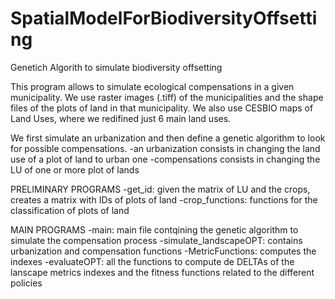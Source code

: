 # SpatialModelForBiodiversityOffsetting
Genetich Algorith to simulate biodiversity offsetting

This program allows to simulate ecological compensations in a given municipality. 
We use raster images (.tiff) of the municipalities and the shape files of the plots of land in that municipality. 
We also use CESBIO maps of Land Uses, where we redifined just 6 main land uses. 

We first simulate an urbanization and then define a genetic algorithm to look for possible compensations. 
-an urbanization consists in changing the land use of a plot of land to urban one
-compensations consists in changing the LU of one or more plot of lands 


PRELIMINARY PROGRAMS
-get_id: given the matrix of LU and the crops, creates a matrix with IDs of plots of land 
-crop_functions: functions for the classification of plots of land

MAIN PROGRAMS
-main: main file contqining the genetic algorithm to simulate the compensation process
-simulate_landscapeOPT: contains urbanization and compensation functions
-MetricFunctions: computes the indexes
-evaluateOPT: all the functions to compute de DELTAs of the lanscape metrics indexes 
and the fitness functions related to the different policies

